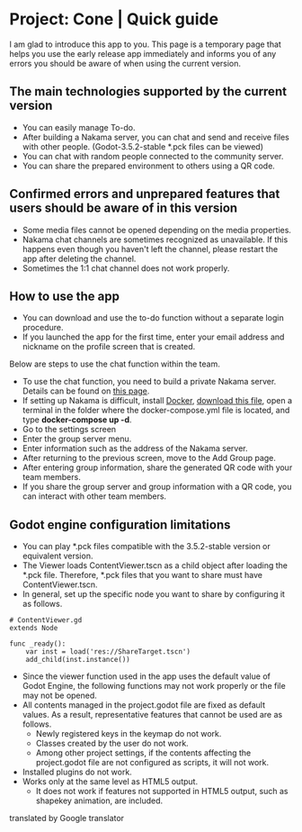 # Project: Cone | Quick guide
I am glad to introduce this app to you.
This page is a temporary page that helps you use the early release app immediately and informs you of any errors you should be aware of when using the current version.

## The main technologies supported by the current version
- You can easily manage To-do.
- After building a Nakama server, you can chat and send and receive files with other people. (Godot-3.5.2-stable *.pck files can be viewed)
- You can chat with random people connected to the community server.
- You can share the prepared environment to others using a QR code.

## Confirmed errors and unprepared features that users should be aware of in this version
- Some media files cannot be opened depending on the media properties.
- Nakama chat channels are sometimes recognized as unavailable. If this happens even though you haven't left the channel, please restart the app after deleting the channel.
- Sometimes the 1:1 chat channel does not work properly.

## How to use the app
- You can download and use the to-do function without a separate login procedure.
- If you launched the app for the first time, enter your email address and nickname on the profile screen that is created.

Below are steps to use the chat function within the team.

- To use the chat function, you need to build a private Nakama server. Details can be found on [this page](https://heroiclabs.com/docs/nakama/getting-started/install/docker/).
- If setting up Nakama is difficult, install [Docker](https://www.docker.com/), [download this file](https://github.com/is2you2/pjcone_basic_guide/raw/main/nakama.zip), open a terminal in the folder where the docker-compose.yml file is located, and type **docker-compose up -d**.
- Go to the settings screen
- Enter the group server menu.
- Enter information such as the address of the Nakama server.
- After returning to the previous screen, move to the Add Group page.
- After entering group information, share the generated QR code with your team members.
- If you share the group server and group information with a QR code, you can interact with other team members.

## Godot engine configuration limitations
- You can play *.pck files compatible with the 3.5.2-stable version or equivalent version.
- The Viewer loads ContentViewer.tscn as a child object after loading the *.pck file. Therefore, *.pck files that you want to share must have ContentViewer.tscn.
- In general, set up the specific node you want to share by configuring it as follows.
```gdscript
# ContentViewer.gd
extends Node

func _ready():
	var inst = load('res://ShareTarget.tscn')
	add_child(inst.instance())
```
- Since the viewer function used in the app uses the default value of Godot Engine, the following functions may not work properly or the file may not be opened.
- All contents managed in the project.godot file are fixed as default values. As a result, representative features that cannot be used are as follows.
	- Newly registered keys in the keymap do not work.
	- Classes created by the user do not work.
	- Among other project settings, if the contents affecting the project.godot file are not configured as scripts, it will not work.
- Installed plugins do not work.
- Works only at the same level as HTML5 output.
	- It does not work if features not supported in HTML5 output, such as shapekey animation, are included.

translated by Google translator
